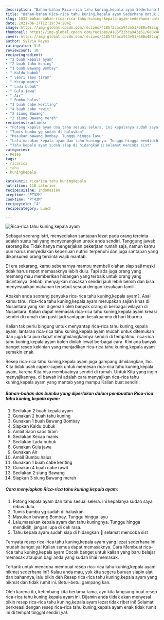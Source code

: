 ```yaml
---
description: "Bahan-bahan Rica-rica tahu kuning,kepala ayam Sederhana Untuk Jualan"
title: "Bahan-bahan Rica-rica tahu kuning,kepala ayam Sederhana Untuk Jualan"
slug: 1033-bahan-bahan-rica-rica-tahu-kuning-kepala-ayam-sederhana-untuk-jualan
date: 2021-06-17T12:29:34.284Z
image: https://img-global.cpcdn.com/recipes/4185f33bca943e51/680x482cq70/rica-rica-tahu-kuningkepala-ayam-foto-resep-utama.jpg
thumbnail: https://img-global.cpcdn.com/recipes/4185f33bca943e51/680x482cq70/rica-rica-tahu-kuningkepala-ayam-foto-resep-utama.jpg
cover: https://img-global.cpcdn.com/recipes/4185f33bca943e51/680x482cq70/rica-rica-tahu-kuningkepala-ayam-foto-resep-utama.jpg
author: Sylvia Reyes
ratingvalue: 3.8
reviewcount: 10
recipeingredient:
- "2 buah kepala ayam"
- "2 buah tahu kuning"
- "1 buah Bawang Bombay"
- " Kaldu bubuk"
- " Saori saos tiram"
- " Kecap manis"
- " Lada bubuk"
- " Gula jawa"
- " Air"
- " Bumbu halus"
- "1 buah cabe keriting"
- "4 buah cabe rawit"
- "2 siung Bawang"
- "3 siung Bawang merah"
recipeinstructions:
- "Potong kepala ayam dan tahu sesuai selera. Ini kepalanya sudah saya rebus dulu."
- "Tumis bumbu yg sudah di haluskan"
- "Masukan bawang Bombay. Tunggu hingga layu"
- "Lalu,masukan kepala ayam dan tahu kuningnya. Tunggu hingga mendidih, jangan lupa di cek rasa."
- "Tahu kepala ayam sudah siap di hidangkan 🥰 selamat mencoba sist"
categories:
- Resep
tags:
- ricarica
- tahu
- kuningkepala

katakunci: ricarica tahu kuningkepala 
nutrition: 110 calories
recipecuisine: Indonesian
preptime: "PT32M"
cooktime: "PT43M"
recipeyield: "4"
recipecategory: Lunch

---
```



![Rica-rica tahu kuning,kepala ayam](https://img-global.cpcdn.com/recipes/4185f33bca943e51/680x482cq70/rica-rica-tahu-kuningkepala-ayam-foto-resep-utama.jpg)

Sebagai seorang istri, menyediakan santapan lezat pada orang tercinta adalah suatu hal yang menyenangkan untuk anda sendiri. Tanggung jawab seorang ibu Tidak hanya mengerjakan pekerjaan rumah saja, namun kamu pun harus menyediakan keperluan nutrisi terpenuhi dan juga santapan yang dikonsumsi orang tercinta wajib mantab.

Di era  sekarang, kamu sebenarnya mampu membeli olahan siap saji meski tidak harus repot memasaknya lebih dulu. Tapi ada juga orang yang memang mau memberikan hidangan yang terbaik untuk orang yang dicintainya. Sebab, menyajikan masakan sendiri jauh lebih bersih dan bisa menyesuaikan makanan tersebut sesuai dengan kesukaan famili. 



Apakah anda seorang penyuka rica-rica tahu kuning,kepala ayam?. Asal kamu tahu, rica-rica tahu kuning,kepala ayam merupakan sajian khas di Nusantara yang kini digemari oleh banyak orang di berbagai wilayah di Nusantara. Kalian dapat memasak rica-rica tahu kuning,kepala ayam kreasi sendiri di rumah dan pasti jadi santapan kesukaanmu di hari liburmu.

Kalian tak perlu bingung untuk menyantap rica-rica tahu kuning,kepala ayam, lantaran rica-rica tahu kuning,kepala ayam mudah untuk ditemukan dan juga kita pun dapat menghidangkannya sendiri di tempatmu. rica-rica tahu kuning,kepala ayam boleh diolah lewat berbagai cara. Kini ada banyak banget resep kekinian yang menjadikan rica-rica tahu kuning,kepala ayam semakin enak.

Resep rica-rica tahu kuning,kepala ayam juga gampang dihidangkan, lho. Kita tidak usah capek-capek untuk memesan rica-rica tahu kuning,kepala ayam, karena Kita bisa membuatnya sendiri di rumah. Untuk Kita yang ingin menyajikannya, di bawah ini adalah cara menyajikan rica-rica tahu kuning,kepala ayam yang mantab yang mampu Kalian buat sendiri.

<!--inarticleads1-->

##### Bahan-bahan dan bumbu yang diperlukan dalam pembuatan Rica-rica tahu kuning,kepala ayam:

1. Sediakan 2 buah kepala ayam
1. Gunakan 2 buah tahu kuning
1. Gunakan 1 buah Bawang Bombay
1. Siapkan  Kaldu bubuk
1. Ambil  Saori saos tiram
1. Sediakan  Kecap manis
1. Sediakan  Lada bubuk
1. Gunakan  Gula jawa
1. Gunakan  Air
1. Ambil  Bumbu halus
1. Gunakan 1 buah cabe keriting
1. Gunakan 4 buah cabe rawit
1. Sediakan 2 siung Bawang
1. Siapkan 3 siung Bawang merah




<!--inarticleads2-->

##### Cara menyiapkan Rica-rica tahu kuning,kepala ayam:

1. Potong kepala ayam dan tahu sesuai selera. Ini kepalanya sudah saya rebus dulu.
1. Tumis bumbu yg sudah di haluskan
1. Masukan bawang Bombay. Tunggu hingga layu
1. Lalu,masukan kepala ayam dan tahu kuningnya. Tunggu hingga mendidih, jangan lupa di cek rasa.
1. Tahu kepala ayam sudah siap di hidangkan 🥰 selamat mencoba sist




Ternyata resep rica-rica tahu kuning,kepala ayam yang lezat sederhana ini mudah banget ya! Kalian semua dapat memasaknya. Cara Membuat rica-rica tahu kuning,kepala ayam Cocok banget untuk kalian yang baru belajar memasak ataupun bagi anda yang sudah lihai memasak.

Tertarik untuk mencoba membuat resep rica-rica tahu kuning,kepala ayam nikmat sederhana ini? Kalau anda mau, yuk kita segera buruan siapin alat dan bahannya, lalu bikin deh Resep rica-rica tahu kuning,kepala ayam yang nikmat dan tidak rumit ini. Betul-betul gampang kan. 

Oleh karena itu, ketimbang kita berlama-lama, ayo kita langsung buat resep rica-rica tahu kuning,kepala ayam ini. Dijamin anda tiidak akan menyesal bikin resep rica-rica tahu kuning,kepala ayam lezat tidak ribet ini! Selamat berkreasi dengan resep rica-rica tahu kuning,kepala ayam enak tidak rumit ini di tempat tinggal sendiri,ya!.

